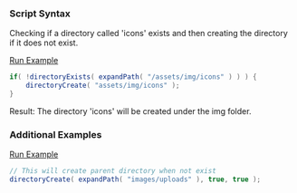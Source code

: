 ### Script Syntax

Checking if a directory called 'icons' exists and then creating the directory if it does not exist.

<a href="https://try.boxlang.io/?code=eJzLTNNQUEzJLEpNLskvqnStyCwuKdZQSK0oSMxLCUgsydBQUNJPLC5OLSnWz8xN189Mzs8rVlLQBMNqLk64Tuei1MSSVKBqLIqtuWq5AEzXIoU%3D" target="_blank">Run Example</a>

```java
if( !directoryExists( expandPath( "/assets/img/icons" ) ) ) {
	directoryCreate( "assets/img/icons" );
}

```

Result: The directory 'icons' will be created under the img folder.

### Additional Examples

<a href="https://try.boxlang.io/?code=eJw9ijEKhTAQBXtP8bCKIOQAv%2FwX%2BIUXWMxiFvKTsFlRb68o2EwxM95jitKwSUqYlckYlZSzIYjybEUPbJEzcjHwLs26N3zv3126Ug4%2FsujQy58Wbn6tqVBoPYYRpis%2FxPDpTmR7KFI%3D" target="_blank">Run Example</a>

```java
// This will create parent directory when not exist
directoryCreate( expandPath( "images/uploads" ), true, true );

```


